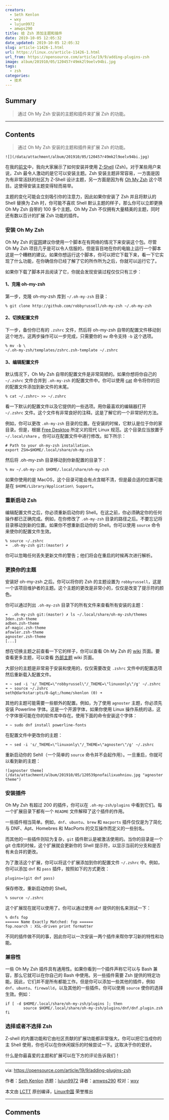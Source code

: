 ```yaml
---
creators:
  - Seth Kenlon
  - wxy
  - lujun9972
  - amwps290
title: 给 Zsh 添加主题和插件
date: 2019-10-05 12:05:32
date_updated: 2019-10-05 12:05:32
slug: article-11426-1.html
url: https://linux.cn/article-11426-1.html
url_from: https://opensource.com/article/19/9/adding-plugins-zsh
image: album/201910/05/120457r49mk2l9oelv94bi.jpg
tags:
  - zsh
categories:
  - 技术
---
```


## Summary

> 通过 Oh My Zsh 安装的主题和插件来扩展 Zsh 的功能。

***

<!-- more -->

## Contents

> 
> 通过 Oh My Zsh 安装的主题和插件来扩展 Zsh 的功能。
> 
> 
> 

`![](/data/attachment/album/201910/05/120457r49mk2l9oelv94bi.jpg)`

在我的[前文](https://linux.cn/article-11378-1.html)中，我向大家展示了如何安装并使用 [Z-Shell](https://linux.cn/article-11378-1.html) (Zsh)。对于某些用户来说，Zsh 最令人激动的是它可以安装主题。Zsh 安装主题非常容易，一方面是因为有非常活跃的社区为 Z-Shell 设计主题，另一方面是因为有 [Oh My Zsh](https://ohmyz.sh/) 这个项目。这使得安装主题变得轻而易举。

主题的变化可能会立刻吸引你的注意力，因此如果你安装了 Zsh 并且将默认的 Shell 替换为 Zsh 时，你可能不喜欢 Shell 默认主题的样子，那么你可以立即更换 Oh My Zsh 自带的 100 多个主题。Oh My Zsh 不仅拥有大量精美的主题，同时还有数以百计的扩展 Zsh 功能的插件。

### 安装 Oh My Zsh

Oh My Zsh 的[官网](https://ohmyz.sh/)建议你使用一个脚本在有网络的情况下来安装这个包。尽管 Oh My Zsh 项目几乎是可以令人信服的，但是盲目地在你的电脑上运行一个脚本这是一个糟糕的建议。如果你想运行这个脚本，你可以把它下载下来，看一下它实现了什么功能，在你确信你已经了解了它的所作所为之后，你就可以运行它了。

如果你下载了脚本并且阅读了它，你就会发现安装过程仅仅只有三步：

#### 1、克隆 oh-my-zsh

第一步，克隆 oh-my-zsh 库到 `~/.oh-my-zsh` 目录：

```shell
% git clone http://github.com/robbyrussell/oh-my-zsh ~/.oh-my-zsh
```

#### 2、切换配置文件

下一步，备份你已有的 `.zshrc` 文件，然后将 oh-my-zsh 自带的配置文件移动到这个地方。这两步操作可以一步完成，只需要你的 `mv` 命令支持 `-b` 这个选项。

```shell
% mv -b \
~/.oh-my-zsh/templates/zshrc.zsh-template ~/.zshrc
```

#### 3、编辑配置文件

默认情况下，Oh My Zsh 自带的配置文件是非常简陋的。如果你想将你自己的 `~/.zshrc` 文件合并到 `.oh-my-zsh` 的配置文件中。你可以使用 [cat](https://opensource.com/article/19/2/getting-started-cat-command) 命令将你的旧的配置文件添加到新文件的末尾。

```shell
% cat ~/.zshrc~ >> ~/.zshrc
```

看一下默认的配置文件以及它提供的一些选项。用你最喜欢的编辑器打开 `~/.zshrc` 文件。这个文件有非常良好的注释。这是了解它的一个非常好的方法。

例如，你可以更改 `.oh-my-zsh` 目录的位置。在安装的时候，它默认是位于你的家目录。但是，根据 [Free Desktop](http://freedesktop.org) 所定义的现代 Linux 规范。这个目录应当放置于 `~/.local/share` 。你可以在配置文件中进行修改。如下所示：

```shell
# Path to your oh-my-zsh installation.
export ZSH=$HOME/.local/share/oh-my-zsh
```

然后将 .oh-my-zsh 目录移动到你新配置的目录下：

```shell
% mv ~/.oh-my-zsh $HOME/.local/share/oh-my-zsh
```

如果你使用的是 MacOS，这个目录可能会有点含糊不清，但是最合适的位置可能是在 `$HOME/Library/Application\ Support`。

### 重新启动 Zsh

编辑配置文件之后，你必须重新启动你的 Shell。在这之前，你必须确定你的任何操作都已正确完成。例如，在你修改了 `.oh-my-zsh` 目录的路径之后。不要忘记将目录移动到新的位置。如果你不想重新启动你的 Shell。你可以使用 `source` 命令来使你的配置文件生效。

```shell
% source ~/.zshrc
➜  .oh-my-zsh git:(master) ✗
```

你可以忽略任何丢失更新文件的警告；他们将会在重启的时候再次进行解析。

### 更换你的主题

安装好 oh-my-zsh 之后。你可以将你的 Zsh 的主题设置为 `robbyrussell`，这是一个该项目维护者的主题。这个主题的更改是非常小的，仅仅是改变了提示符的颜色。

你可以通过列出 `.oh-my-zsh` 目录下的所有文件来查看所有安装的主题：

```shell
➜  .oh-my-zsh git:(master) ✗ ls ~/.local/share/oh-my-zsh/themes
3den.zsh-theme
adben.zsh-theme
af-magic.zsh-theme
afowler.zsh-theme
agnoster.zsh-theme
[...]
```

想在切换主题之前查看一下它的样子，你可以查看 Oh My Zsh 的 [wiki](https://github.com/robbyrussell/oh-my-zsh/wiki/Themes) 页面。要查看更多主题，可以查看 [外部主题](https://github.com/robbyrussell/oh-my-zsh/wiki/External-themes) wiki 页面。

大部分的主题是非常易于安装和使用的，仅仅需要改变 `.zshrc` 文件中的配置选项然后重新载入配置文件。

```shell
➜ ~ sed -i 's/_THEME=\"robbyrussel\"/_THEME=\"linuxonly\"/g' ~/.zshrc
➜ ~ source ~/.zshrc
seth@darkstar:pts/0-&gt;/home/skenlon (0) ➜
```

其他的主题可能需要一些额外的配置。例如，为了使用 `agnoster` 主题，你必须先安装 Powerline 字体。这是一个开源字体，如果你使用 Linux 操作系统的话，这个字体很可能在你的软件库中存在。使用下面的命令安装这个字体：

```shell
➜ ~ sudo dnf install powerline-fonts
```

在配置文件中更改你的主题：

```shell
➜ ~ sed -i 's/_THEME=\"linuxonly\"/_THEME=\"agnoster\"/g' ~/.zshrc
```

重新启动你的 Sehll（一个简单的 `source` 命令并不会起作用）。一旦重启，你就可以看到新的主题：

`![agnoster theme](/data/attachment/album/201910/05/120539pnofailixuohniou.jpg "agnoster theme")`

### 安装插件

Oh My Zsh 有超过 200 的插件，你可以在 `.oh-my-zsh/plugins` 中看到它们。每一个扩展目录下都有一个 `README` 文件解释了这个插件的作用。

一些插件相当简单。例如，`dnf`、`ubuntu`、`brew` 和 `macports` 插件仅仅是为了简化与 DNF、Apt、Homebres 和 MacPorts 的交互操作而定义的一些别名。

而其他的一些插件则较为复杂，`git` 插件默认是被激活使用的。当你的目录是一个 git 仓库的时候，这个扩展就会更新你的 Shell 提示符，以显示当前的分支和是否有未合并的更改。

为了激活这个扩展，你可以将这个扩展添加到你的配置文件 `~/.zshrc` 中。例如，你可以添加 `dnf` 和 `pass` 插件，按照如下的方式更改：

```shell
plugins=(git dnf pass)
```

保存修改，重新启动你的 Shell。

```shell
% source ~/.zshrc
```

这个扩展现在就可以使用了。你可以通过使用 `dnf` 提供的别名来测试一下：

```shell
% dnfs fop
====== Name Exactly Matched: fop ======
fop.noarch : XSL-driven print formatter
```

不同的插件做不同的事，因此你可以一次安装一两个插件来帮你学习新的特性和功能。

### 兼容性

一些 Oh My Zsh 插件具有通用性。如果你看到一个插件声称它可以与 Bash 兼容，那么它就可以在你自己的 Bash 中使用。另一些插件需要 Zsh 提供的特定功能。因此，它们并不是所有都能工作。但是你可以添加一些其他的插件，例如 `dnf`、`ubuntu`、`firewalld`，以及其他的一些插件。你可以使用 `source` 使你的选择生效。例如：

```shell
if [ -d $HOME/.local/share/oh-my-zsh/plugins ]; then
        source $HOME/.local/share/oh-my-zsh/plugins/dnf/dnf.plugin.zsh
fi
```

### 选择或者不选择 Zsh

Z-shell 的内置功能和它由社区贡献的扩展功能都非常强大。你可以把它当成你的主 Shell 使用，你也可以在你休闲娱乐的时候尝试一下。这取决于你的爱好。

什么是你最喜爱的主题和扩展可以在下方的评论告诉我们！

---

via: <https://opensource.com/article/19/9/adding-plugins-zsh>

作者：[Seth Kenlon](https://opensource.com/users/seth) 选题：[lujun9972](https://github.com/lujun9972) 译者：[amwps290](https://github.com/amwps290) 校对：[wxy](https://github.com/wxy)

本文由 [LCTT](https://github.com/LCTT/TranslateProject) 原创编译，[Linux中国](https://linux.cn/) 荣誉推出

***

## Comments

